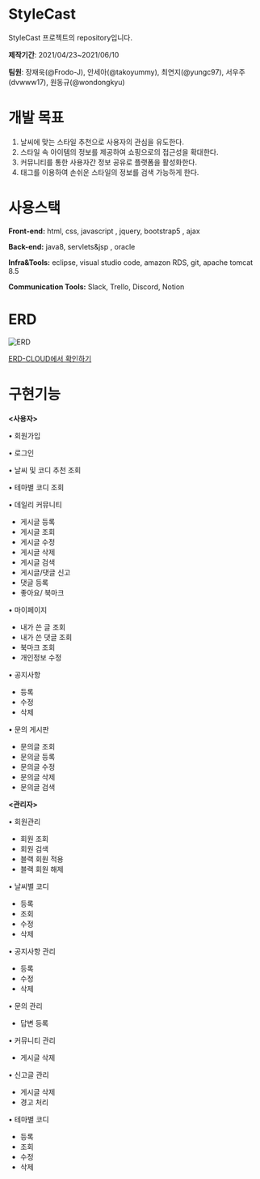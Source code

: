 # StyleCast
 StyleCast 프로젝트의 repository입니다.

<b>제작기간</b>: 2021/04/23~2021/06/10 

<b>팀원</b>: 장재욱(@Frodo-J), 안세아(@takoyummy), 최연지(@yungc97), 서우주(dvwww17),  원동규(@wondongkyu)

# 개발 목표

1.	날씨에 맞는 스타일 추천으로 사용자의 관심을 유도한다. 
2.	스타일 속 아이템의 정보를 제공하여 쇼핑으로의 접근성을 확대한다.
3.	커뮤니티를 통한 사용자간 정보 공유로 플랫폼을 활성화한다. 
4.	태그를 이용하여 손쉬운 스타일의 정보를 검색 가능하게 한다.

# 사용스택

**Front-end:** html, css, javascript , jquery, bootstrap5 , ajax

**Back-end:** java8, servlets&jsp , oracle

**Infra&Tools:** eclipse, visual studio code, amazon RDS, git, apache tomcat 8.5

**Communication Tools:** Slack, Trello, Discord, Notion

# ERD

![ERD](https://user-images.githubusercontent.com/40001921/122720755-cff2c800-d2aa-11eb-8032-760198b32267.png)

[ERD-CLOUD에서 확인하기](https://www.erdcloud.com/d/Zdwb2DEQRvBABKWw8)

# 구현기능

<b><사용자></b>

•	회원가입

•	로그인

•	날씨 및 코디 추천 조회

•	테마별 코디 조회

•	데일리 커뮤니티
-	게시글 등록
-	게시글 조회
-	게시글 수정
-	게시글 삭제
-	게시글 검색
-	게시글/댓글 신고
-	댓글 등록
-	좋아요/ 북마크

•	마이페이지
-	내가 쓴 글 조회
-	내가 쓴 댓글 조회
-	북마크 조회
-	개인정보 수정

•	공지사항
-	등록
-	수정
-	삭제

•	문의 게시판
-	문의글 조회
-	문의글 등록
-	문의글 수정
-	문의글 삭제
-	문의글 검색

 <b><관리자></b>

•	회원관리
-	회원 조회
-	회원 검색
-	블랙 회원 적용
-	블랙 회원 해제

•	날씨별 코디
-	등록
-	조회
-	수정
-	삭제

•	공지사항 관리
-	등록
-	수정
-	삭제

•	문의 관리
-	답변 등록

•	커뮤니티 관리
-	게시글 삭제

•	신고글 관리
-	게시글 삭제
-	경고 처리

•	테마별 코디
-	등록
-	조회
-	수정
-	삭제



